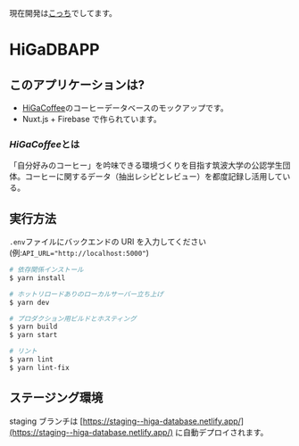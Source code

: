 現在開発は[こっち](https://github.com/Higa-Coffee/HigaCoffeeDBFront)でしてます。

# HiGaDBAPP

## このアプリケーションは?

- [HiGaCoffee](https://sites.google.com/view/higa-coffee)のコーヒーデータベースのモックアップです。
- Nuxt.js + Firebase で作られています。

### *HiGaCoffee*とは

「自分好みのコーヒー」を吟味できる環境づくりを目指す筑波大学の公認学生団体。コーヒーに関するデータ（抽出レシピとレビュー）を都度記録し活用している。

## 実行方法

`.env`ファイルにバックエンドの URI を入力してください  
(例:`API_URL="http://localhost:5000"`)

```bash
# 依存関係インストール
$ yarn install

# ホットリロードありのローカルサーバー立ち上げ
$ yarn dev

# プロダクション用ビルドとホスティング
$ yarn build
$ yarn start

# リント
$ yarn lint
$ yarn lint-fix
```

## ステージング環境

staging ブランチは
[https://staging--higa-database.netlify.app/](https://staging--higa-database.netlify.app/)
に自動デプロイされます。
